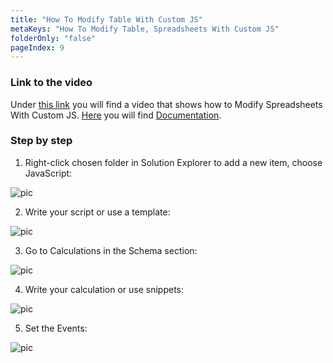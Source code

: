 ```yaml
---
title: "How To Modify Table With Custom JS"
metaKeys: "How To Modify Table, Spreadsheets With Custom JS"
folderOnly: "false"
pageIndex: 9
---
```


### Link to the video

Under [this link](https://profitbasedocs.blob.core.windows.net/videos/Spreadsheet%20-%20Modifying%20Spreadsheets%20With%20Custom%20JS.mp4) you will find a video that shows how to Modify Spreadsheets With Custom JS. [Here](../../javascript.md) you will find [Documentation](../../javascript.md).
<br/>

### Step by step


1. Right-click chosen folder in Solution Explorer to add a new item, choose JavaScript:

![pic](https://profitbasedocs.blob.core.windows.net/images/HTjs%20(1).png)

2. Write your script or use a template: 

![pic](https://profitbasedocs.blob.core.windows.net/images/HTjs%20(2).png)

3. Go to Calculations in the Schema section:
   
![pic](https://profitbasedocs.blob.core.windows.net/images/HTjs%20(3).png)


4. Write your calculation or use snippets:
   
![pic](https://profitbasedocs.blob.core.windows.net/images/HTjs%20(4).png)

5. Set the Events:
   
![pic](https://profitbasedocs.blob.core.windows.net/images/HTjs%20(5).png)
